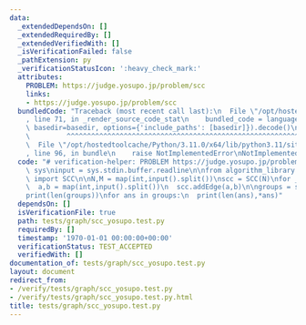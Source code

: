 ```yaml
---
data:
  _extendedDependsOn: []
  _extendedRequiredBy: []
  _extendedVerifiedWith: []
  _isVerificationFailed: false
  _pathExtension: py
  _verificationStatusIcon: ':heavy_check_mark:'
  attributes:
    PROBLEM: https://judge.yosupo.jp/problem/scc
    links:
    - https://judge.yosupo.jp/problem/scc
  bundledCode: "Traceback (most recent call last):\n  File \"/opt/hostedtoolcache/Python/3.11.0/x64/lib/python3.11/site-packages/onlinejudge_verify/documentation/build.py\"\
    , line 71, in _render_source_code_stat\n    bundled_code = language.bundle(stat.path,\
    \ basedir=basedir, options={'include_paths': [basedir]}).decode()\n          \
    \         ^^^^^^^^^^^^^^^^^^^^^^^^^^^^^^^^^^^^^^^^^^^^^^^^^^^^^^^^^^^^^^^^^^^^^^^^^^^^^^^^^\n\
    \  File \"/opt/hostedtoolcache/Python/3.11.0/x64/lib/python3.11/site-packages/onlinejudge_verify/languages/python.py\"\
    , line 96, in bundle\n    raise NotImplementedError\nNotImplementedError\n"
  code: "# verification-helper: PROBLEM https://judge.yosupo.jp/problem/scc\nimport\
    \ sys\ninput = sys.stdin.buffer.readline\n\nfrom algorithm_library.python.graph.SCC\
    \ import SCC\n\nN,M = map(int,input().split())\nscc = SCC(N)\nfor _ in range(M):\n\
    \  a,b = map(int,input().split())\n  scc.addEdge(a,b)\n\ngroups = scc.build_scc()\n\
    print(len(groups))\nfor ans in groups:\n  print(len(ans),*ans)"
  dependsOn: []
  isVerificationFile: true
  path: tests/graph/scc_yosupo.test.py
  requiredBy: []
  timestamp: '1970-01-01 00:00:00+00:00'
  verificationStatus: TEST_ACCEPTED
  verifiedWith: []
documentation_of: tests/graph/scc_yosupo.test.py
layout: document
redirect_from:
- /verify/tests/graph/scc_yosupo.test.py
- /verify/tests/graph/scc_yosupo.test.py.html
title: tests/graph/scc_yosupo.test.py
---
```

